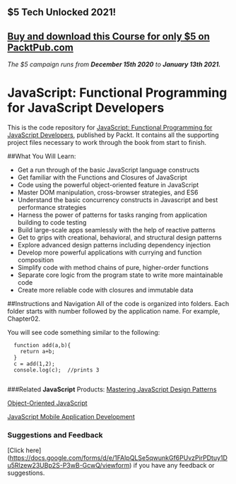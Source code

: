 ## $5 Tech Unlocked 2021!
[Buy and download this Course for only $5 on PacktPub.com](https://www.packtpub.com/product/javascript-functional-programming-for-javascript-developers/9781787124660)
-----
*The $5 campaign         runs from __December 15th 2020__ to __January 13th 2021.__*

# JavaScript: Functional Programming for JavaScript Developers
This is the code repository for [JavaScript: Functional Programming for JavaScript Developers](https://github.com/PacktPublishing/JavaScript-Functional-Programming-for-JavaScript-Developers), published by Packt. It contains all the supporting project files necessary to work through the book from start to finish.


##What You Will Learn:
*	Get a run through of the basic JavaScript language constructs
*	Get familiar with the Functions and Closures of JavaScript
*	Code using the powerful object-oriented feature in JavaScript
*	Master DOM manipulation, cross-browser strategies, and ES6
*	Understand the basic concurrency constructs in Javascript and best performance strategies
*	Harness the power of patterns for tasks ranging from application building to code testing
*	Build large-scale apps seamlessly with the help of reactive patterns
*	Get to grips with creational, behavioral, and structural design patterns
*	Explore advanced design patterns including dependency injection
*	Develop more powerful applications with currying and function composition
*	Simplify code with method chains of pure, higher-order functions
*	Separate core logic from the program state to write more maintainable code
*	Create more reliable code with closures and immutable data

##Instructions and Navigation
All of the code is organized into folders. Each folder starts with number followed by the application name. For example, Chapter02.

You will see code something similar to the following:

```
  function add(a,b){
    return a+b;
  }
  c = add(1,2);
  console.log(c);  //prints 3
 
```

###Related **JavaScript** Products:
[Mastering JavaScript Design Patterns](https://www.packtpub.com/application-development/mastering-javascript-design-patterns?utm_source=github&utm_medium=repository&utm_campaign=9781783987986)

[Object-Oriented JavaScript](https://www.packtpub.com/web-development/object-oriented-javascript?utm_source=github&utm_medium=repository&utm_campaign=9781847194145)

[JavaScript Mobile Application Development](https://www.packtpub.com/web-development/javascript-native-mobile-apps-development?utm_source=github&utm_medium=repository&utm_campaign=9781783554171)


### Suggestions and Feedback
[Click here] (https://docs.google.com/forms/d/e/1FAIpQLSe5qwunkGf6PUvzPirPDtuy1Du5Rlzew23UBp2S-P3wB-GcwQ/viewform) if you have any feedback or suggestions.
